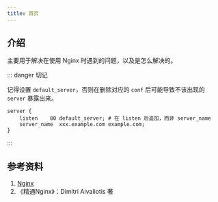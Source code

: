 ```yaml
---
title: 首页
---
```


## 介绍

主要用于解决在使用 Nginx 时遇到的问题，以及是怎么解决的。

::: danger 切记

记得设置 `default_server`，否则在删除对应的 `conf` 后可能导致不该出现的 `server` 暴露出来。

```nginx
server {
	listen    80 default_server; # 在 listen 后追加，而非 server_name
	server_name  xxx.example.com example.com;
}
```

:::



## 参考资料

1. [Nginx](http://nginx.org/en/docs/)
2. 《精通Nginx》：Dimitri Aivaliotis 著